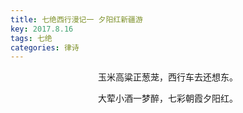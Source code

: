 ```yaml
---
title: 七绝西行漫记一 夕阳红新疆游
key: 2017.8.16
tags: 七绝
categories: 律诗
---
```


<p align="center">玉米高粱正葱茏，西行车去还想东。
</p>
<p align="center">大荤小酒一梦醉，七彩朝霞夕阳红。
</p>
